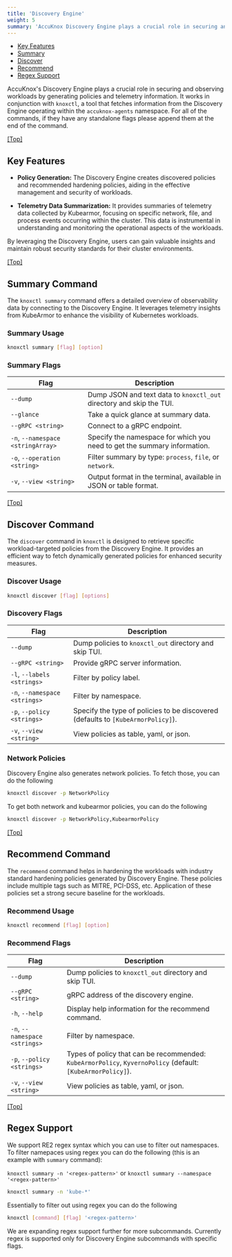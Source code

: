 ```yaml
---
title: 'Discovery Engine'
weight: 5
summary: 'AccuKnox Discovery Engine plays a crucial role in securing and observing workloads by generating policies and telemetry information.'
---
```


- [Key Features](#key-features)
- [Summary](#summary-command)
- [Discover](#discover-command)
- [Recommend](#recommend-command)
- [Regex Support](#regex-support)

AccuKnox's Discovery Engine plays a crucial role in securing and observing workloads by generating policies and telemetry information. It works in conjunction with `knoxctl`, a tool that fetches information from the Discovery Engine operating within the `accuknox-agents` namespace. For all of the commands, if they have any standalone flags please append them at the end of the command.

[[Top]](#top)

## Key Features

- **Policy Generation:** The Discovery Engine creates discovered policies and recommended hardening policies, aiding in the effective management and security of workloads.

- **Telemetry Data Summarization:** It provides summaries of telemetry data collected by Kubearmor, focusing on specific network, file, and process events occurring within the cluster. This data is instrumental in understanding and monitoring the operational aspects of the workloads.

By leveraging the Discovery Engine, users can gain valuable insights and maintain robust security standards for their cluster environments.

[[Top]](#top)

## Summary Command

The `knoxctl summary` command offers a detailed overview of observability data by connecting to the Discovery Engine. It leverages telemetry insights from KubeArmor to enhance the visibility of Kubernetes workloads.

### Summary Usage

```bash
knoxctl summary [flag] [option]
```

### Summary Flags

| Flag                              | Description                                                            |
|-----------------------------------|------------------------------------------------------------------------|
| `--dump`                          | Dump JSON and text data to `knoxctl_out` directory and skip the TUI.  |
| `--glance`                        | Take a quick glance at summary data.                                   |
| `--gRPC <string>`                 | Connect to a gRPC endpoint.                                            |
| `-n`, `--namespace <stringArray>` | Specify the namespace for which you need to get the summary information. |
| `-o`, `--operation <string>`      | Filter summary by type: `process`, `file`, or `network`.               |
| `-v`, `--view <string>`           | Output format in the terminal, available in JSON or table format.      |

[[Top]](#top)

## Discover Command

The `discover` command in `knoxctl` is designed to retrieve specific workload-targeted policies from the Discovery Engine. It provides an efficient way to fetch dynamically generated policies for enhanced security measures.

### Discover Usage

```bash
knoxctl discover [flag] [options]
```

### Discovery Flags

| Flag                  | Description                                                                 |
|-----------------------|-----------------------------------------------------------------------------|
| `--dump`              | Dump policies to `knoxctl_out` directory and skip TUI.                      |
| `--gRPC <string>`     | Provide gRPC server information.                                            |
| `-l`, `--labels <strings>` | Filter by policy label.                                                      |
| `-n`, `--namespace <strings>` | Filter by namespace.                                                        |
| `-p`, `--policy <strings>`  | Specify the type of policies to be discovered (defaults to `[KubeArmorPolicy]`). |
| `-v`, `--view <string>` | View policies as table, yaml, or json.                                      |

### Network Policies

Discovery Engine also generates network policies. To fetch those, you can do the following

```bash
knoxctl discover -p NetworkPolicy
```

To get both network and kubearmor policies, you can do the following

```bash
knoxctl discover -p NetworkPolicy,KubearmorPolicy
```

[[Top]](#top)

## Recommend Command

The `recommend` command helps in hardening the workloads with industry standard hardening policies generated by Discovery Engine. These policies include multiple tags such as MITRE, PCI-DSS, etc. Application of these policies set a strong secure baseline for the workloads.

### Recommend Usage

```bash
knoxctl recommend [flag] [option]
```

### Recommend Flags

| Flag                     | Description                                                                 |
|--------------------------|-----------------------------------------------------------------------------|
| `--dump`                 | Dump policies to `knoxctl_out` directory and skip TUI.                      |
| `--gRPC <string>`        | gRPC address of the discovery engine.                                       |
| `-h`, `--help`             | Display help information for the recommend command.                         |
| `-n`, `--namespace <strings>` | Filter by namespace.                                                        |
| `-p`, `--policy <strings>`     | Types of policy that can be recommended: `KubeArmorPolicy`, `KyvernoPolicy` (default: `[KubeArmorPolicy]`). |
| `-v`, `--view <string>`        | View policies as table, yaml, or json.                                      |

[[Top]](#top)

## Regex Support

We support RE2 regex syntax which you can use to filter out namespaces. To filter namepaces using regex you can do the following (this is an example with `summary` command):

`knoxctl summary -n '<regex-pattern>'` or `knoxctl summary --namespace '<regex-pattern>'`

```bash
knoxctl summary -n 'kube-*'
```

Essentially to filter out using regex you can do the following

```bash
knoxctl [command] [flag] '<regex-pattern>'
```

We are expanding regex support further for more subcommands. Currently regex is supported only for Discovery Engine subcommands with specific flags.
